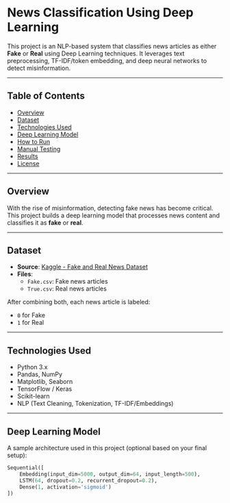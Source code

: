 # News Classification Using Deep Learning

This project is an NLP-based system that classifies news articles as either **Fake** or **Real** using Deep Learning techniques. It leverages text preprocessing, TF-IDF/token embedding, and deep neural networks to detect misinformation.

---

## Table of Contents

- [Overview](#overview)
- [Dataset](#dataset)
- [Technologies Used](#technologies-used)
- [Deep Learning Model](#deep-learning-model)
- [How to Run](#how-to-run)
- [Manual Testing](#manual-testing)
- [Results](#results)
- [License](#license)

---

## Overview

With the rise of misinformation, detecting fake news has become critical. This project builds a deep learning model that processes news content and classifies it as **fake** or **real**.

---

## Dataset

- **Source**: [Kaggle - Fake and Real News Dataset](https://www.kaggle.com/datasets/clmentbisaillon/fake-and-real-news-dataset)
- **Files**:
  - `Fake.csv`: Fake news articles
  - `True.csv`: Real news articles

After combining both, each news article is labeled:
- `0` for Fake
- `1` for Real

---

## Technologies Used

- Python 3.x
- Pandas, NumPy
- Matplotlib, Seaborn
- TensorFlow / Keras
- Scikit-learn
- NLP (Text Cleaning, Tokenization, TF-IDF/Embeddings)

---

## Deep Learning Model

A sample architecture used in this project (optional based on your final setup):

```python
Sequential([
    Embedding(input_dim=5000, output_dim=64, input_length=500),
    LSTM(64, dropout=0.2, recurrent_dropout=0.2),
    Dense(1, activation='sigmoid')
])
